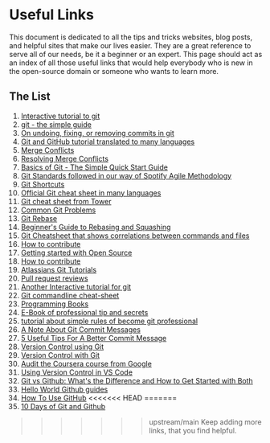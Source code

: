 # Useful Links

This document is dedicated to all the tips and tricks websites, blog posts, and helpful sites that make our lives easier. They are a great reference to serve all of our needs, be it a beginner or an expert. This page should act as an index of all those useful links that would help everybody who is new in the open-source domain or someone who wants to learn more.

## The List
1.  [Interactive tutorial to git](https://try.github.io)
2.  [git - the simple guide](http://rogerdudler.github.io/git-guide/)
3.  [On undoing, fixing, or removing commits in git](http://sethrobertson.github.io/GitFixUm/fixup.html)
4.  [Git and GitHub tutorial translated to many languages](https://github.com/Roshanjossey/first-contributions)
5.  [Merge Conflicts](https://www.git-tower.com/learn/git/ebook/en/command-line/advanced-topics/merge-conflicts)
6.  [Resolving Merge Conflicts](https://githowto.com/resolving_conflicts)
7. [Basics of Git - The Simple Quick Start Guide](https://blog.praveen.science/basics-of-git-the-quick-start-guide/)
8. [Git Standards followed in our way of Spotify Agile Methodology](https://blog.praveen.science/git-standards-followed-in-our-way-of-spotify-agile-methodolgy/)
9. [Git Shortcuts](https://blog.praveen.science/git-shortcuts/)
10.  [Official Git cheat sheet in many languages](https://services.github.com/on-demand/resources/cheatsheets)
11.  [Git cheat sheet from Tower](https://www.git-tower.com/learn/cheat-sheets/git)
12.  [Common Git Problems](https://www.codementor.io/citizen428/git-tutorial-10-common-git-problems-and-how-to-fix-them-aajv0katd)
13. [Git Rebase](https://blog.gitprime.com/git-rebase-an-illustrated-guide/)
14. [Beginner's Guide to Rebasing and Squashing](https://github.com/servo/servo/wiki/Beginner%27s-guide-to-rebasing-and-squashing)
15. [Git Cheatsheet that shows correlations between commands and files](http://ndpsoftware.com/git-cheatsheet.html)
16. [How to contribute](https://opensource.guide/how-to-contribute/)
17. [Getting started with Open Source](https://github.com/OpenSourceHelpCommunity/Getting-Started-With-Contributing-to-Open-Sources)
18. [How to contribute](https://github.com/freeCodeCamp/how-to-contribute-to-open-source)
19. [Atlassians Git Tutorials](https://www.atlassian.com/git)
20. [Pull request reviews](https://help.github.com/articles/about-pull-request-reviews/)
21. [Another Interactive tutorial for git](https://learngitbranching.js.org/)
22. [Git commandline cheat-sheet](https://gist.github.com/davfre/8313299)
23. [Programming Books](https://github.com/EbookFoundation/free-programming-books)
24. [E-Book of professional tip and secrets](https://goalkicker.com/GitBook/GitProfessionalTipsSecrets.pdf)
25. [tutorial about simple rules of become git professional](https://medium.freecodecamp.org/follow-these-simple-rules-and-youll-become-a-git-and-github-master-e1045057468f)
26. [A Note About Git Commit Messages](https://tbaggery.com/2008/04/19/a-note-about-git-commit-messages.html)
27. [5 Useful Tips For A Better Commit Message](https://thoughtbot.com/blog/5-useful-tips-for-a-better-commit-message)
28. [Version Control using Git](https://ourcodingclub.github.io/2017/02/27/git.html)
29. [Version Control with Git](https://www.udacity.com/course/version-control-with-git--ud123)
30. [Audit the Coursera course from Google](https://www.coursera.org/learn/introduction-git-github)
31. [Using Version Control in VS Code](https://code.visualstudio.com/docs/editor/versioncontrol)
32. [Git vs Github: What's the Difference and How to Get Started with Both](https://kinsta.com/knowledgebase/git-vs-github/)
33. [Hello World Github guides](https://guides.github.com/activities/hello-world/)
34. [How To Use GitHub](https://www.edureka.co/blog/how-to-use-github/)
<<<<<<< HEAD
=======
35. [10 Days of Git and Github](https://github.com/Asabeneh/10-days-of-git-and-github)
>>>>>>> upstream/main
Keep adding more links, that you find helpful.
